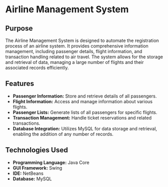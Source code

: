# Airline Management System

## Purpose
The Airline Management System is designed to automate the registration process of an airline system. It provides comprehensive information management, including passenger details, flight information, and transaction handling related to air travel. The system allows for the storage and retrieval of data, managing a large number of flights and their associated records efficiently.

## Features
- **Passenger Information:** Store and retrieve details of all passengers.
- **Flight Information:** Access and manage information about various flights.
- **Passenger Lists:** Generate lists of all passengers for specific flights.
- **Transaction Management:** Handle ticket reservations and related transactions.
- **Database Integration:** Utilizes MySQL for data storage and retrieval, enabling the addition of any number of records.

## Technologies Used
- **Programming Language:** Java Core
- **GUI Framework:** Swing
- **IDE:** NetBeans
- **Database:** MySQL

  
